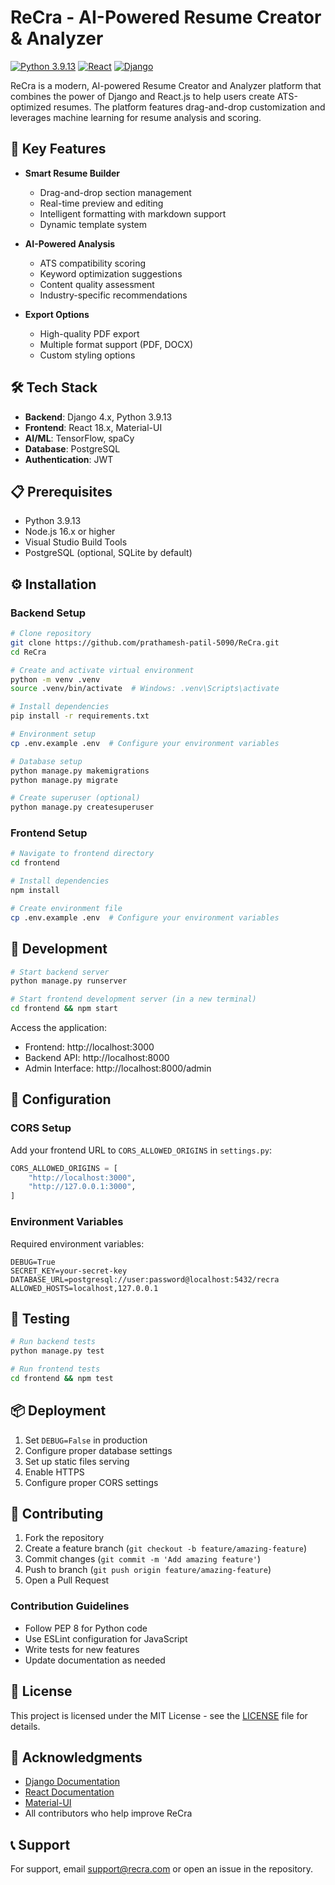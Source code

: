 # ReCra - AI-Powered Resume Creator & Analyzer

[![Python 3.9.13](https://img.shields.io/badge/python-3.9.13-blue.svg)](https://www.python.org/downloads/release/python-3913/)
[![React](https://img.shields.io/badge/React-18.x-blue.svg)](https://reactjs.org/)
[![Django](https://img.shields.io/badge/Django-4.x-green.svg)](https://www.djangoproject.com/)

ReCra is a modern, AI-powered Resume Creator and Analyzer platform that combines the power of Django and React.js to help users create ATS-optimized resumes. The platform features drag-and-drop customization and leverages machine learning for resume analysis and scoring.

## 🚀 Key Features

- **Smart Resume Builder**
  - Drag-and-drop section management
  - Real-time preview and editing
  - Intelligent formatting with markdown support
  - Dynamic template system

- **AI-Powered Analysis**
  - ATS compatibility scoring
  - Keyword optimization suggestions
  - Content quality assessment
  - Industry-specific recommendations

- **Export Options**
  - High-quality PDF export
  - Multiple format support (PDF, DOCX)
  - Custom styling options

## 🛠 Tech Stack

- **Backend**: Django 4.x, Python 3.9.13
- **Frontend**: React 18.x, Material-UI
- **AI/ML**: TensorFlow, spaCy
- **Database**: PostgreSQL
- **Authentication**: JWT

## 📋 Prerequisites

- Python 3.9.13
- Node.js 16.x or higher
- Visual Studio Build Tools
- PostgreSQL (optional, SQLite by default)

## ⚙️ Installation

### Backend Setup

```bash
# Clone repository
git clone https://github.com/prathamesh-patil-5090/ReCra.git
cd ReCra

# Create and activate virtual environment
python -m venv .venv
source .venv/bin/activate  # Windows: .venv\Scripts\activate

# Install dependencies
pip install -r requirements.txt

# Environment setup
cp .env.example .env  # Configure your environment variables

# Database setup
python manage.py makemigrations
python manage.py migrate

# Create superuser (optional)
python manage.py createsuperuser
```

### Frontend Setup

```bash
# Navigate to frontend directory
cd frontend

# Install dependencies
npm install

# Create environment file
cp .env.example .env  # Configure your environment variables
```

## 🚀 Development

```bash
# Start backend server
python manage.py runserver

# Start frontend development server (in a new terminal)
cd frontend && npm start
```

Access the application:
- Frontend: http://localhost:3000
- Backend API: http://localhost:8000
- Admin Interface: http://localhost:8000/admin

## 🔧 Configuration

### CORS Setup

Add your frontend URL to `CORS_ALLOWED_ORIGINS` in `settings.py`:

```python
CORS_ALLOWED_ORIGINS = [
    "http://localhost:3000",
    "http://127.0.0.1:3000",
]
```

### Environment Variables

Required environment variables:

```env
DEBUG=True
SECRET_KEY=your-secret-key
DATABASE_URL=postgresql://user:password@localhost:5432/recra
ALLOWED_HOSTS=localhost,127.0.0.1
```

## 🧪 Testing

```bash
# Run backend tests
python manage.py test

# Run frontend tests
cd frontend && npm test
```

## 📦 Deployment

1. Set `DEBUG=False` in production
2. Configure proper database settings
3. Set up static files serving
4. Enable HTTPS
5. Configure proper CORS settings

## 🤝 Contributing

1. Fork the repository
2. Create a feature branch (`git checkout -b feature/amazing-feature`)
3. Commit changes (`git commit -m 'Add amazing feature'`)
4. Push to branch (`git push origin feature/amazing-feature`)
5. Open a Pull Request

### Contribution Guidelines

- Follow PEP 8 for Python code
- Use ESLint configuration for JavaScript
- Write tests for new features
- Update documentation as needed

## 📄 License

This project is licensed under the MIT License - see the [LICENSE](LICENSE) file for details.

## 🙏 Acknowledgments

- [Django Documentation](https://docs.djangoproject.com/)
- [React Documentation](https://reactjs.org/docs/)
- [Material-UI](https://mui.com/)
- All contributors who help improve ReCra

## 📞 Support

For support, email support@recra.com or open an issue in the repository.
